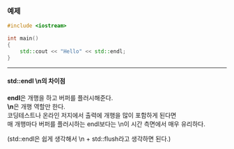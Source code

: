 ### 예제

```C++
#include <iostream>

int main()
{
	std::cout << "Hello" << std::endl;
}

```

***

#### **std::endl** **\n**의 차이점
**endl**은 개행을 하고 버퍼를 플러시해준다.  
**\n**은 개행 역할만 한다.  
코딩테스트나 온라인 저지에서 출력에 개행을 많이 포함하게 된다면  
매 개행마다 버퍼를 플러시하는 endl보다는 \n이 시간 측면에서 매우 유리하다.  

(std::endl은 쉽게 생각해서 \n + std::flush라고 생각하면 된다.)